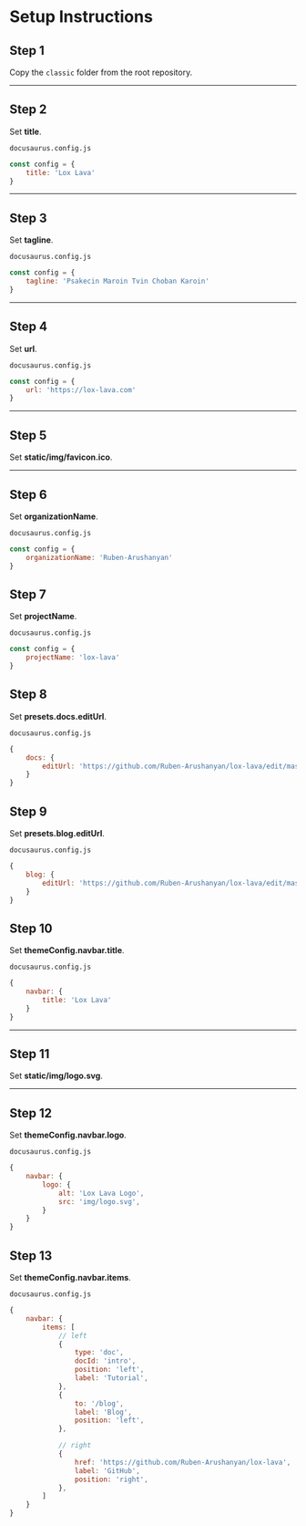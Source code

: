 # Setup Instructions

## Step 1

Copy the `classic` folder from the root repository.

---

## Step 2

Set **title**.

`docusaurus.config.js`

```js
const config = {
    title: 'Lox Lava'
}
```

---

## Step 3
Set **tagline**.

`docusaurus.config.js`

```js
const config = {
    tagline: 'Psakecin Maroin Tvin Choban Karoin'
}
```

---

## Step 4
Set **url**.

`docusaurus.config.js`

```js
const config = {
    url: 'https://lox-lava.com'
}
```

---

## Step 5
Set **static/img/favicon.ico**.

---

## Step 6
Set **organizationName**.

`docusaurus.config.js`

```js
const config = {
    organizationName: 'Ruben-Arushanyan'
}
```

## Step 7
Set **projectName**.

`docusaurus.config.js`

```js
const config = {
    projectName: 'lox-lava'
}
```

## Step 8
Set **presets.docs.editUrl**.

`docusaurus.config.js`

```js
{
    docs: {
        editUrl: 'https://github.com/Ruben-Arushanyan/lox-lava/edit/master/website/'
    }
}
```

## Step 9
Set **presets.blog.editUrl**.

`docusaurus.config.js`

```js
{
    blog: {
        editUrl: 'https://github.com/Ruben-Arushanyan/lox-lava/edit/master/website/'
    }
}
```

## Step 10
Set **themeConfig.navbar.title**.

`docusaurus.config.js`

```js
{
    navbar: {
        title: 'Lox Lava'
    }
}
```

---

## Step 11
Set **static/img/logo.svg**.

---

## Step 12
Set **themeConfig.navbar.logo**.

`docusaurus.config.js`

```js
{
    navbar: {
        logo: {
            alt: 'Lox Lava Logo',
            src: 'img/logo.svg',
        }
    }
}
```

## Step 13
Set **themeConfig.navbar.items**.

`docusaurus.config.js`

```js
{
    navbar: {
        items: [
            // left
            {
                type: 'doc',
                docId: 'intro',
                position: 'left',
                label: 'Tutorial',
            },
            {
                to: '/blog',
                label: 'Blog',
                position: 'left',
            },

            // right
            {
                href: 'https://github.com/Ruben-Arushanyan/lox-lava',
                label: 'GitHub',
                position: 'right',
            },
        ]
    }
}
```


